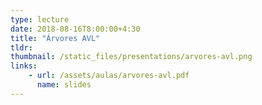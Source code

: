 ```yaml
---
type: lecture
date: 2018-08-16T8:00:00+4:30
title: "Árvores AVL"
tldr: 
thumbnail: /static_files/presentations/arvores-avl.png
links: 
    - url: /assets/aulas/arvores-avl.pdf
      name: slides
---
```

